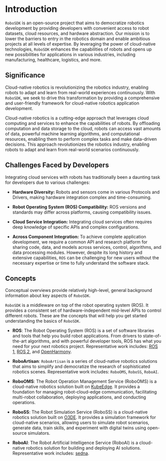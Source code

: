 # Introduction

`RoboSDK` is an open-source project that aims to democratize robotics development by providing developers with convenient access to robot datasets, cloud resources, and hardware abstraction. Our mission is to lower the barriers to entry in the robotics domain and enable ambitious projects at all levels of expertise. By leveraging the power of cloud-native technologies, `RoboSDK` enhances the capabilities of robots and opens up new possibilities for applications in various industries, including manufacturing, healthcare, logistics, and more.

## Significance

Cloud-native robotics is revolutionizing the robotics industry, enabling robots to adapt and learn from real-world experiences continuously. With `RoboSDK`, we seek to drive this transformation by providing a comprehensive and user-friendly framework for cloud-native robotics application development.

Cloud-native robotics is a cutting-edge approach that leverages cloud computing and services to enhance the capabilities of robots. By offloading computation and data storage to the cloud, robots can access vast amounts of data, powerful machine learning algorithms, and computational resources, enabling them to perform complex tasks and make data-driven decisions. This approach revolutionizes the robotics industry, enabling robots to adapt and learn from real-world scenarios continuously.

## Challenges Faced by Developers

Integrating cloud services with robots has traditionally been a daunting task for developers due to various challenges:

- **Hardware Diversity:** Robots and sensors come in various Protocols and Drivers, making hardware integration complex and time-consuming.

- **Robot Operating System (ROS) Compatibility:** ROS versions and standards may differ across platforms, causing compatibility issues.

- **Cloud Service Integration:** Integrating cloud services often requires deep knowledge of specific APIs and complex configurations.

- **Across Component Integration:** To achieve complete application development, we require a common API and research platform for sharing code, data, and models across services, control, algorithms, and data processing modules. However, despite its long history and extensive capabilities, `ROS` can be challenging for new users without the necessary expertise or time to fully understand the software stack.

## Concepts

Conceptual overviews provide relatively high-level, general background information about key aspects of `RoboSDK`.

`RoboSDK` is a middleware on top of the robot operating system (ROS). It provides a consistent set of hardware-independent mid-level APIs to control different robots. These are the concepts that will help you get started understanding the basics of `RoboSDK`.

- **ROS**: The Robot Operating System (ROS) is a set of software libraries and tools that help you build robot applications. From drivers to state-of-the-art algorithms, and with powerful developer tools, ROS has what you need for your next robotics project. Representative work includes: [ROS 1](https://wiki.ros.org/), [ROS 2](http://docs.ros.org/), and [OpenHarmony](https://www.openharmony.cn/).

- **RoboArtisan**: `RoboArtisan` is a series of cloud-native robotics solutions that aims to simplify and democratize the research of sophisticated robotics scenes. Representative work includes: `RoboOMS`, `RoboSS`, `RoboAI`.

- **RoboOMS**: The Robot Operation Management Service (RoboOMS) is a cloud-native robotics solution built on [KubeEdge](https://github.com/kubeedge/kubeedge). It provides a foundation for managing robot-cloud-edge communication, facilitating multi-robot collaboration, deploying applications, and conducting operations.

- **RoboSS**: The Robot Simulation Service (RoboSS) is a cloud-native robotics solution built on [O3DE](https://github.com/o3de/o3de). It provides a simulation framework for cloud-native scenarios, allowing users to simulate robot scenarios, generate data, train skills, and experiment with digital twins using open-source simulators.

- **RoboAI**: The Robot Artificial Intelligence Service (RoboAI) is a cloud-native robotics solution for building and deploying AI solutions. Representative work includes: [sedna](https://github.com/kubeedge/sedna).